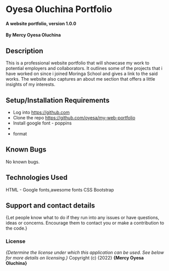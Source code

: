 # Oyesa Oluchina Portfolio
#### A website portfolio, version 1.0.0
#### By **Mercy Oyesa Oluchina**
## Description
This is a professional website portfolio that will showcase my work to potential employers and collaborators. It outlines some of the projects that i have worked on since i joined Moringa School and gives a link to the said works. The website also captures an about me section that offers a little insights of my interests.
## Setup/Installation Requirements
* Log into https://github.com
* Clone the repo https://github.com/oyesa/my-web-portfolio
* Install google font - poppins
* 
* format
## Known Bugs
No known bugs.
## Technologies Used
HTML - Google fonts,awesome fonts
CSS
Bootstrap
## Support and contact details
{Let people know what to do if they run into any issues or have questions, ideas or concerns.  Encourage them to contact you or make a contribution to the code.}
### License
*{Determine the license under which this application can be used.  See below for more details on licensing.}*
Copyright (c) {2022} **{Mercy Oyesa Oluchina}**